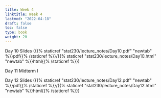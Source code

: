 ```yaml
---
title: Week 4 
linktitle: Week 4
lastmod: "2022-04-18"
draft: false  
toc: false  
type: book  
weight: 20
---
```



Day 10 Slides ({{% staticref "stat230/lecture_notes/Day10.pdf" "newtab" %}}pdf{{% /staticref %}}/{{% staticref "stat230/lecture_notes/Day10.html" "newtab" %}}html{{% /staticref %}})

Day 11 Midterm I

Day 12 Slides ({{% staticref "stat230/lecture_notes/Day12.pdf" "newtab" %}}pdf{{% /staticref %}}/{{% staticref "stat230/lecture_notes/Day12.html" "newtab" %}}html{{% /staticref %}})
